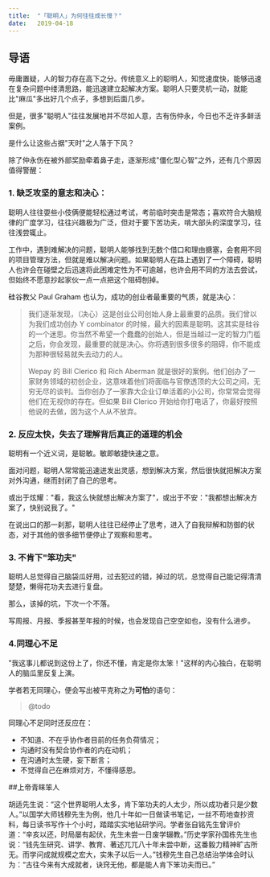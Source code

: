 ```yaml
---
title:  "「聪明人」为何往往成长慢？"
date:   2019-04-18
---
```


## 导语

毋庸置疑，人的智力存在高下之分。传统意义上的聪明人，知觉速度快，能够迅速在复杂问题中缕清思路，能迅速建立起解决方案。聪明人只要灵机一动，就能比"麻瓜"多出好几个点子，多想到后面几步。

但是，很多"聪明人"往往发展地并不尽如人意，古有伤仲永，今日也不乏许多鲜活案例。

是什么让这些占据"天时"之人落于下风？

除了仲永伤在被外部奖励牵着鼻子走，逐渐形成"僵化型心智"之外，还有几个原因值得警醒：

### 1. 缺乏攻坚的意志和决心：

聪明人往往耍些小伎俩便能轻松通过考试，考前临时突击是常态；喜欢符合大脑规律的广度学习，往往兴趣极为广泛，但对于要下苦功夫，啃大部头的深度学习，往往浅尝辄止。

工作中，遇到难解决的问题，聪明人能够找到无数个借口和理由搪塞，会套用不同的项目管理方法，但就是难以解决问题。如果聪明人在路上遇到了一个障碍，聪明人也许会在碰壁之后迅速将此困难定性为不可逾越，也许会用不同的方法去尝试，但始终不愿意抄起家伙一点一点把这个阻碍刨掉。

硅谷教父 Paul Graham 也认为，成功的创业者最重要的气质，就是决心：

> 我们逐渐发现，（决心）这是创业公司创始人身上最重要的品质。我们曾以为我们成功创办 Y combinator 的时候，最大的因素是聪明。这其实是硅谷的一个迷思。你当然不希望一个蠢蠢的创始人，但是当越过一定的智力门槛之后，你会发现，最重要的就是决心。你将遇到很多很多的阻碍，你不能成为那种很轻易就失去动力的人。
>
> Wepay 的 Bill Clerico 和 Rich Aberman 就是很好的案例。他们创办了一家财务领域的初创企业，这意味着他们将面临与官僚透顶的大公司之间，无穷无尽的谈判。当你创办了一家靠大企业订单活着的小公司，你常常会觉得他们在无视你的存在。但如果 Bill Clerico 开始给你打电话了，你最好按照他说的去做，因为这个人从不放弃。

### 2. 反应太快，失去了理解背后真正的道理的机会

聪明有一个近义词，是聪敏。敏即敏捷快速之意。

面对问题，聪明人常常能迅速迸发出灵感，想到解决方案，然后很快就把解决方案对外沟通，继而封闭了自己的思考。

或出于炫耀："看，我这么快就想出解决方案了"，或出于不安："我都想出解决方案了，快别说我了。"

在说出口的那一刹那，聪明人往往已经停止了思考，进入了自我辩解和防御的状态，对于其他的很多细节便停止了观察和思考。

### 3. 不肯下"笨功夫"

聪明人总觉得自己脑袋瓜好用，过去犯过的错，掉过的坑，总觉得自己能记得清清楚楚，懒得花功夫去进行复盘。

那么，该掉的坑，下次一个不落。

写周报、月报、季报甚至年报的时候，也会发现自己空空如也，没有什么进步。

### 4.同理心不足

"我这事儿都说到这份上了，你还不懂，肯定是你太笨！"这样的内心独白，在聪明人的脑瓜里反复上演。

学者若无同理心，便会写出被平克称之为**可怕**的语句：

> @todo

同理心不足同时还反应在：

* 不知道、不在乎协作者目前的任务负荷情况；
* 沟通时没有契合协作者的内在动机；
* 在沟通时太生硬，妄下断言；
* 不觉得自己在麻烦对方，不懂得感恩。

##上帝青睐笨人

胡适先生说：“这个世界聪明人太多，肯下笨功夫的人太少，所以成功者只是少数人。”以国学大师钱穆先生为例，他几十年如一日做读书笔记，一丝不苟地查抄资料，每日读书写作十个小时，踏踏实实地钻研学问。学者张自铭先生曾评价道：“辛亥以还，时局屡有起伏，先生未尝一日废学辍教。”历史学家孙国栋先生也说：“钱先生研究、讲学、教育、著述兀兀八十年未尝中断，这番毅力精神旷古所无。而学问成就规模之宏大，实朱子以后一人。”钱穆先生自己总结治学体会时认为：“古往今来有大成就者，诀窍无他，都是能人肯下笨功夫而已。”

